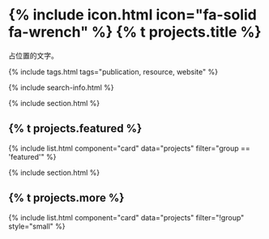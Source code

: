 
# {% include icon.html icon="fa-solid fa-wrench" %} {% t projects.title %}

占位置的文字。

{% include tags.html tags="publication, resource, website" %}

{% include search-info.html %}

{% include section.html %}

## {% t projects.featured %}

{% include list.html component="card" data="projects" filter="group == 'featured'" %}

{% include section.html %}

## {% t projects.more %}

{% include list.html component="card" data="projects" filter="!group" style="small" %}